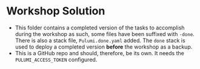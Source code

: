 # Workshop Solution

- This folder contains a completed version of the tasks to accomplish during the workshop as such, some files have been suffixed with `-done`. There is also a stack file, `Pulumi.done.yaml` added. The `done` stack is used to deploy a completed version **before** the workshop as a backup.
- This is a GitHub repo and should, therefore, be its own. It needs the `PULUMI_ACCESS_TOKEN` configured.
